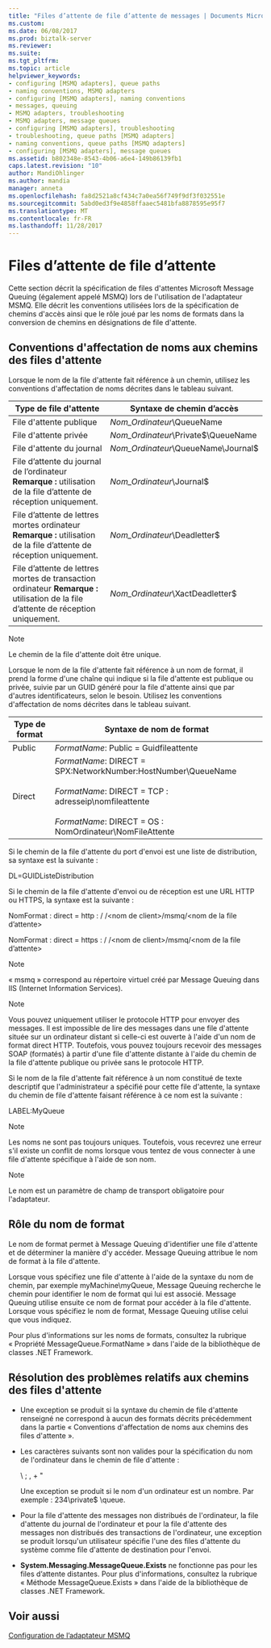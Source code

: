 ```yaml
---
title: "Files d’attente de file d’attente de messages | Documents Microsoft"
ms.custom: 
ms.date: 06/08/2017
ms.prod: biztalk-server
ms.reviewer: 
ms.suite: 
ms.tgt_pltfrm: 
ms.topic: article
helpviewer_keywords:
- configuring [MSMQ adapters], queue paths
- naming conventions, MSMQ adapters
- configuring [MSMQ adapters], naming conventions
- messages, queuing
- MSMQ adapters, troubleshooting
- MSMQ adapters, message queues
- configuring [MSMQ adapters], troubleshooting
- troubleshooting, queue paths [MSMQ adapters]
- naming conventions, queue paths [MSMQ adapters]
- configuring [MSMQ adapters], message queues
ms.assetid: b802348e-8543-4b06-a6e4-149b86139fb1
caps.latest.revision: "10"
author: MandiOhlinger
ms.author: mandia
manager: anneta
ms.openlocfilehash: fa8d2521a8cf434c7a0ea56f749f9df3f032551e
ms.sourcegitcommit: 5abd0ed3f9e4858ffaaec5481bfa8878595e95f7
ms.translationtype: MT
ms.contentlocale: fr-FR
ms.lasthandoff: 11/28/2017
---
```

# <a name="message-queuing-queues"></a>Files d’attente de file d’attente
Cette section décrit la spécification de files d'attentes Microsoft Message Queuing (également appelé MSMQ) lors de l'utilisation de l'adaptateur MSMQ. Elle décrit les conventions utilisées lors de la spécification de chemins d'accès ainsi que le rôle joué par les noms de formats dans la conversion de chemins en désignations de file d'attente.  
  
## <a name="queue-path-naming-conventions"></a>Conventions d'affectation de noms aux chemins des files d'attente  
 Lorsque le nom de la file d'attente fait référence à un chemin, utilisez les conventions d'affectation de noms décrites dans le tableau suivant.  
  
|**Type de file d'attente**|**Syntaxe de chemin d’accès**|  
|--------------------|-------------------------|  
|File d'attente publique|*Nom_Ordinateur*\QueueName|  
|File d'attente privée|*Nom_Ordinateur*\Private$\QueueName|  
|File d'attente du journal|*Nom_Ordinateur*\QueueName\Journal$|  
|File d’attente du journal de l’ordinateur **Remarque :** utilisation de la file d’attente de réception uniquement.|*Nom_Ordinateur*\Journal$|  
|File d’attente de lettres mortes ordinateur **Remarque :** utilisation de la file d’attente de réception uniquement.|*Nom_Ordinateur*\Deadletter$|  
|File d’attente de lettres mortes de transaction ordinateur **Remarque :** utilisation de la file d’attente de réception uniquement.|*Nom_Ordinateur*\XactDeadletter$|  
  
> [!NOTE]
>  Le chemin de la file d'attente doit être unique.  
  
 Lorsque le nom de la file d'attente fait référence à un nom de format, il prend la forme d'une chaîne qui indique si la file d'attente est publique ou privée, suivie par un GUID généré pour la file d'attente ainsi que par d'autres identificateurs, selon le besoin. Utilisez les conventions d'affectation de noms décrites dans le tableau suivant.  
  
|**Type de format**|**Syntaxe de nom de format**|  
|---------------------|--------------------------------|  
|Public|*FormatName*: Public = Guidfileattente|  
|Direct|*FormatName*: DIRECT = SPX:NetworkNumber:HostNumber\QueueName<br /><br /> *FormatName*: DIRECT = TCP : adresseip\nomfileattente<br /><br /> *FormatName*: DIRECT = OS : NomOrdinateur\NomFileAttente|  
  
 Si le chemin de la file d'attente du port d'envoi est une liste de distribution, sa syntaxe est la suivante :  
  
 DL=GUIDListeDistribution  
  
 Si le chemin de la file d'attente d'envoi ou de réception est une URL HTTP ou HTTPS, la syntaxe est la suivante :  
  
 NomFormat : direct = http : / /\<nom de client\>/msmq/\<nom de la file d’attente\>  
  
 NomFormat : direct = https : / /\<nom de client\>/msmq/\<nom de la file d’attente\>  
  
> [!NOTE]
>  « msmq » correspond au répertoire virtuel créé par Message Queuing dans IIS (Internet Information Services).  
  
> [!NOTE]
>  Vous pouvez uniquement utiliser le protocole HTTP pour envoyer des messages. Il est impossible de lire des messages dans une file d'attente située sur un ordinateur distant si celle-ci est ouverte à l'aide d'un nom de format direct HTTP. Toutefois, vous pouvez toujours recevoir des messages SOAP (formatés) à partir d'une file d'attente distante à l'aide du chemin de la file d'attente publique ou privée sans le protocole HTTP.  
  
 Si le nom de la file d'attente fait référence à un nom constitué de texte descriptif que l'administrateur a spécifié pour cette file d'attente, la syntaxe du chemin de file d'attente faisant référence à ce nom est la suivante :  
  
 LABEL:MyQueue  
  
> [!NOTE]
>  Les noms ne sont pas toujours uniques. Toutefois, vous recevrez une erreur s'il existe un conflit de noms lorsque vous tentez de vous connecter à une file d'attente spécifique à l'aide de son nom.  
  
> [!NOTE]
>  Le nom est un paramètre de champ de transport obligatoire pour l'adaptateur.  
  
## <a name="role-of-the-format-name"></a>Rôle du nom de format  
 Le nom de format permet à Message Queuing d'identifier une file d'attente et de déterminer la manière d'y accéder. Message Queuing attribue le nom de format à la file d'attente.  
  
 Lorsque vous spécifiez une file d'attente à l'aide de la syntaxe du nom de chemin, par exemple myMachine\myQueue, Message Queuing recherche le chemin pour identifier le nom de format qui lui est associé. Message Queuing utilise ensuite ce nom de format pour accéder à la file d'attente. Lorsque vous spécifiez le nom de format, Message Queuing utilise celui que vous indiquez.  
  
 Pour plus d'informations sur les noms de formats, consultez la rubrique « Propriété MessageQueue.FormatName » dans l'aide de la bibliothèque de classes .NET Framework.  
  
## <a name="troubleshooting-queue-paths"></a>Résolution des problèmes relatifs aux chemins des files d'attente  
  
-   Une exception se produit si la syntaxe du chemin de file d'attente renseigné ne correspond à aucun des formats décrits précédemment dans la partie « Conventions d'affectation de noms aux chemins des files d'attente ».  
  
-   Les caractères suivants sont non valides pour la spécification du nom de l'ordinateur dans le chemin de file d'attente :  
  
     \ ; , + "  
  
     Une exception se produit si le nom d'un ordinateur est un nombre. Par exemple : 234\private$ \queue.  
  
-   Pour la file d'attente des messages non distribués de l'ordinateur, la file d'attente du journal de l'ordinateur et pour la file d'attente des messages non distribués des transactions de l'ordinateur, une exception se produit lorsqu'un utilisateur spécifie l'une des files d'attente du système comme file d'attente de destination pour l'envoi.  
  
-   **System.Messaging.MessageQueue.Exists** ne fonctionne pas pour les files d’attente distantes. Pour plus d'informations, consultez la rubrique « Méthode MessageQueue.Exists » dans l'aide de la bibliothèque de classes .NET Framework.  
  
## <a name="see-also"></a>Voir aussi  
 [Configuration de l’adaptateur MSMQ](../core/configuring-the-msmq-adapter.md)